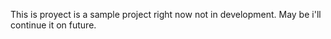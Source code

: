 This is proyect is a sample project right now not in development. May be i'll continue it on future.
